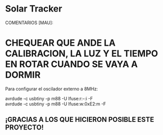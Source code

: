 # Solar Tracker
COMENTARIOS [MAU]:

# CHEQUEAR QUE ANDE LA CALIBRACION, LA LUZ Y EL TIEMPO EN ROTAR CUANDO SE VAYA A DORMIR

Para configurar el oscilador externo a 8MHz:

  avrdude -c usbtiny -p m88 -U lfuse:r:-:i -F		
  avrdude -c usbtiny -p m88 -U lfuse:w:0xE2:m -F
  
## ¡GRACIAS A LOS QUE HICIERON POSIBLE ESTE PROYECTO!
